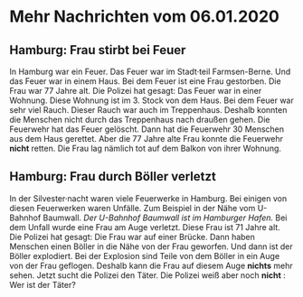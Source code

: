 # Mehr Nachrichten vom 06.01.2020


## Hamburg: Frau stirbt bei Feuer
In Hamburg war ein Feuer. Das Feuer war im Stadt·teil Farmsen-Berne. Und das Feuer war in einem Haus. Bei dem Feuer ist eine Frau gestorben. Die Frau war 77 Jahre alt. Die Polizei hat gesagt: Das Feuer war in einer Wohnung. Diese Wohnung ist im 3. Stock von dem Haus. Bei dem Feuer war sehr viel Rauch. Dieser Rauch war auch im Treppenhaus. Deshalb konnten die Menschen nicht durch das Treppenhaus nach draußen gehen. Die Feuerwehr hat das Feuer gelöscht. Dann hat die Feuerwehr 30 Menschen aus dem Haus gerettet. Aber die 77 Jahre alte Frau konnte die Feuerwehr **nicht** retten. Die Frau lag nämlich tot auf dem Balkon von ihrer Wohnung. 

## Hamburg: Frau durch Böller verletzt
In der Silvester·nacht waren viele Feuerwerke in Hamburg. Bei einigen von diesen Feuerwerken waren Unfälle. Zum Beispiel in der Nähe vom U-Bahnhof Baumwall. 
*Der U-Bahnhof Baumwall ist im Hamburger Hafen.* Bei dem Unfall wurde eine Frau am Auge verletzt. Diese Frau ist 71 Jahre alt. Die Polizei hat gesagt: Die Frau war auf einer Brücke. Dann haben Menschen einen Böller in die Nähe von der Frau geworfen. Und dann ist der Böller explodiert. Bei der Explosion sind Teile von dem Böller in ein Auge von der Frau geflogen. Deshalb kann die Frau auf diesem Auge **nichts** mehr sehen. Jetzt sucht die Polizei den Täter. Die Polizei weiß aber noch **nicht** : Wer ist der Täter? 
